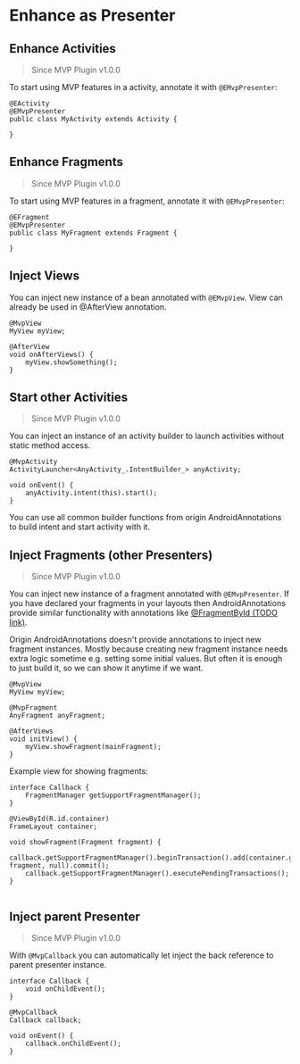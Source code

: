 # Enhance as Presenter

## Enhance Activities

> Since MVP Plugin v1.0.0

To start using MVP features in a activity, annotate it with `@EMvpPresenter`:

```
@EActivity
@EMvpPresenter
public class MyActivity extends Activity {

}
```

## Enhance Fragments

> Since MVP Plugin v1.0.0

To start using MVP features in a fragment, annotate it with `@EMvpPresenter`:

```
@EFragment
@EMvpPresenter
public class MyFragment extends Fragment {

}
```

## Inject Views

You can inject new instance of a bean annotated with `@EMvpView`.
View can already be used in @AfterView annotation.

```
@MvpView
MyView myView;

@AfterView
void onAfterViews() {
    myView.showSomething();
}
```

## Start other Activities

> Since MVP Plugin v1.0.0

You can inject an instance of an activity builder to launch activities without static method access.

```
@MvpActivity
ActivityLauncher<AnyActivity_.IntentBuilder_> anyActivity;

void onEvent() {
    anyActivity.intent(this).start();
}    
```

You can use all common builder functions from origin AndroidAnnotations to build intent and start activity with it.

## Inject Fragments (other Presenters)

> Since MVP Plugin v1.0.0

You can inject new instance of a fragment annotated with `@EMvpPresenter`.
If you have declared your fragments in your layouts then AndroidAnnotations provide similar functionality with annotations like [@FragmentById (TODO link)]().

Origin AndroidAnnotations doesn't provide annotations to inject new fragment instances.
 Mostly because creating new fragment instance needs extra logic sometime e.g. setting some initial values.
 But often it is enough to just build it, so we can show it anytime if we want.

```
@MvpView
MyView myView;

@MvpFragment
AnyFragment anyFragment;

@AfterViews
void initView() {
    myView.showFragment(mainFragment);
}
```

Example view for showing fragments:

```
interface Callback {
    FragmentManager getSupportFragmentManager();
}

@ViewById(R.id.container)
FrameLayout container;

void showFragment(Fragment fragment) {
    callback.getSupportFragmentManager().beginTransaction().add(container.getId(), fragment, null).commit();
    callback.getSupportFragmentManager().executePendingTransactions();
}
    
```

## Inject parent Presenter

> Since MVP Plugin v1.0.0

With `@MvpCallback` you can automatically let inject the back reference to parent presenter instance.

```
interface Callback {
    void onChildEvent();
}

@MvpCallback
Callback callback;

void onEvent() {
    callback.onChildEvent();
}    
```
